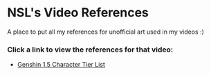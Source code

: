 # NSL's Video References

A place to put all my references for unofficial art used in my videos :)

### Click a link to view the references for that video:

- [Genshin 1.5 Character Tier List](./videos/genshin-15.md)
